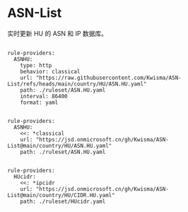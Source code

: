 
# ASN-List

实时更新 HU 的 ASN 和 IP 数据库。

<pre><code class="language-javascript">
rule-providers:
  ASNHU:
    type: http
    behavior: classical
    url: "https://raw.githubusercontent.com/Kwisma/ASN-List/refs/heads/main/country/HU/ASN.HU.yaml"
    path: ./ruleset/ASN.HU.yaml
    interval: 86400
    format: yaml
</code></pre>

<pre><code class="language-javascript">
rule-providers:
  ASNHU:
    <<: *classical
    url: "https://jsd.onmicrosoft.cn/gh/Kwisma/ASN-List@main/country/HU/ASN.HU.yaml"
    path: ./ruleset/ASN.HU.yaml
</code></pre>

<pre><code class="language-javascript">
rule-providers:
  HUcidr:
    <<: *ipcidr
    url: "https://jsd.onmicrosoft.cn/gh/Kwisma/ASN-List@main/country/HU/CIDR.HU.yaml"
    path: ./ruleset/HUcidr.yaml
</code></pre>